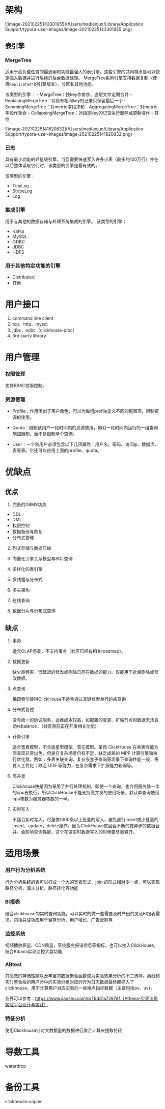 



# 架构

![image-20210225143301655](/Users/madianjun/Library/Application Support/typora-user-images/image-20210225143301655.png)

## 表引擎

### MergeTree

适用于高负载任务的最通用和功能最强大的表引擎。这些引擎的共同特点是可以快速插入数据并进行后续的后台数据处理。 MergeTree系列引擎支持数据复制（使用`Replicated*`的引擎版本）、分区和其他功能。

该类型的引擎：
\- MergeTree：按key作排序，底层文件定期合并
\- ReplacingMergeTree：对具有相同key的记录只保留最后一个
\- SummingMergeTree：对metric字段求和
\- AggregatingMergeTree：对metric字段作聚合
\- CollapsingMergeTree：对指定key的记录执行删除或更新操作
\- 其他

![image-20210225141820832](/Users/madianjun/Library/Application Support/typora-user-images/image-20210225141820832.png)

### 日志

具有最小功能的轻量级引擎。当您需要快速写入许多小表（最多约100万行）并在以后整体读取它们时，该类型的引擎是最有效的。

该类型的引擎：

- TinyLog
- StripeLog
- Log

### 集成引擎

用于与其他的数据存储与处理系统集成的引擎。
该类型的引擎：

- Kafka
- MySQL
- ODBC
- JDBC
- HDFS

### 用于其他特定功能的引擎

- Distributed
- 其他

# 用户接口

1. command line client
2. tcp、http、mysql
3. jdbc、odbc（clickhouse-jdbc）
4. 3rd-party library

# 用户管理

### 权限管理

支持RBAC权限控制。

### 资源管理

- Profile：作用类似于用户角色，可以为每组profile定义不同的配置项，限制资源的使用。

- Quota：限制该用户一段时间内的资源使用，即对一段时间内运行的一组查询施加限制，而不是限制单个查询。

- User：一个新用户必须包含以下几项属性：用户名、密码、访问ip、数据库、表等等。它还可以应用上面的profile、quota。

# 优缺点

## 优点

1. 完备的DBMS功能

- DDL
- DML
- 权限控制
- 数据备份与恢复
- 分布式管理

2. 列式存储与数据压缩

3. 向量化引擎关系模型与SQL查询

4. 多样化的表引擎

5. 多线程与分布式

6. 多主架构

7. 在线查询

8. 数据分片与分布式查询

## 缺点

1. 事务

   适合OLAP场景，不支持事务（社区已经有相关roadmap）。

2. 数据更新

   缺少高频率，低延迟的修改或删除已存在数据的能力。仅能用于批量删除或修改数据。

3. 点查询

   稀疏索引使得ClickHouse不适合通过其键检索单行的点查询

4. 分布式管控

   没有统一的协调服务，运维成本较高，如配置的变更、扩缩节点时数据无法自动rebalance。（社区目前正在开发相关功能）

5. 计算引擎

   适合宽表模型，不合适星型模型、雪花模型。虽然 ClickHouse 在单表性能方面表现非常出色，但是在复杂场景仍有不足，缺乏成熟的 MPP 计算引擎和执行优化器，例如：多表关联查询、复杂嵌套子查询等场景下查询性能一般，需要人工优化；缺乏 UDF 等能力，在复杂需求下扩展能力较弱等。

6. 高并发

   Clickhouse快是因为采用了并行处理机制，即使一个查询，也会用服务器一半的cpu去执行，所以ClickHouse不能支持高并发的使用场景，默认单查询使用cpu核数为服务器核数的一半。

7. 实时写入

   不适合实时写入。尽量做1000条以上批量的写入，避免逐行insert或小批量的insert，update，delete操作，因为ClickHouse底层会不断的做异步的数据合并，会影响查询性能，这个在做实时数据写入的时候要尽量避开。

# 适用场景

### 用户行为分析系统

行为分析系统的表可以打成一个大的宽表形式，join 的形式相对少一点，可以实现路径分析、漏斗分析、路径转化等功能

### BI报表

结合clickhouse的实时查询功能，可以实时的做一些需要及时产出的灵活BI报表需求，包括并成功应用于留存分析、用户增长、广告营销等

### 监控系统

视频播放质量、CDN质量，系统服务报错信息等指标，也可以接入ClickHouse，结合Kibana实现监控大盘功能

### ABtest

其高效的存储性能以及丰富的数据聚合函数成为实验效果分析的不二选择。离线和实时整合后的用户命中的实验分组对应的行为日志数据最终都导入了clickhouse，用于计算用户对应实验的一些埋点指标数据（主要包括pv、uv）。

业界可以参考：https://www.jianshu.com/p/79d31a72978f（Athena-贝壳流量实验平台设计与实践）

### 特征分析

使用Clickhouse针对大数据量的数据进行聚合计算来提取特征

# 导数工具

waterdrop

# 备份工具

clickhouse-copier


